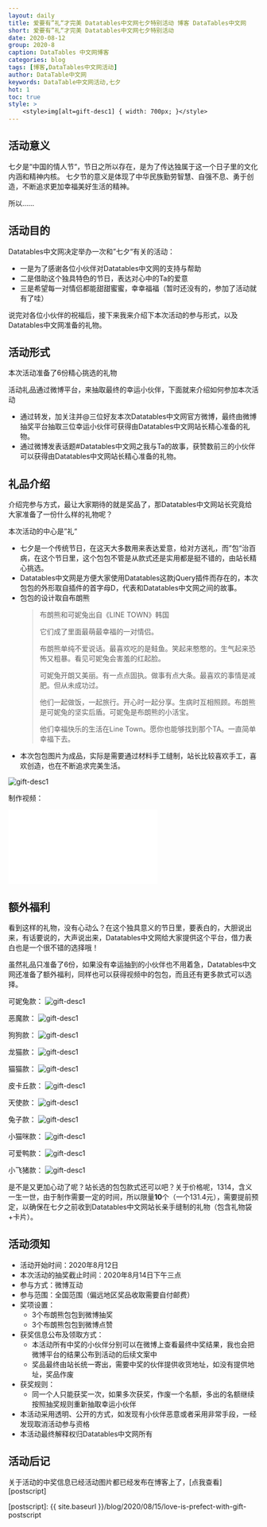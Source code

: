 ```yaml
---
layout: daily
title: 爱要有”礼“才完美 Datatables中文网七夕特别活动 博客 DataTables中文网
short: 爱要有”礼“才完美 Datatables中文网七夕特别活动 
date: 2020-08-12
group: 2020-8
caption: DataTables 中文网博客
categories: blog
tags: [博客,DataTables中文网活动]
author: DataTable中文网
keywords: DataTable中文网活动,七夕
hot: 1
toc: true
style: >
    <style>img[alt=gift-desc1] { width: 700px; }</style>
---
```



## 活动意义

七夕是“中国的情人节“，节日之所以存在，是为了传达独属于这一个日子里的文化内涵和精神内核。
七夕节的意义是体现了中华民族勤劳智慧、自强不息、勇于创造，不断追求更加幸福美好生活的精神。

所以……

<!--more-->


## 活动目的

Datatables中文网决定举办一次和”七夕“有关的活动：
- 一是为了感谢各位小伙伴对Datatables中文网的支持与帮助
- 二是借助这个独具特色的节日，表达对心中的Ta的爱意
- 三是希望每一对情侣都能甜甜蜜蜜，幸幸福福（暂时还没有的，参加了活动就有了哇）

说完对各位小伙伴的祝福后，接下来我来介绍下本次活动的参与形式，以及Datatables中文网准备的礼物。

## 活动形式

本次活动准备了6份精心挑选的礼物

活动礼品通过微博平台，来抽取最终的幸运小伙伴，下面就来介绍如何参加本次活动

- 通过转发，加关注并@三位好友本次Datatables中文网官方微博，最终由微博抽奖平台抽取三位幸运小伙伴可获得由Datatables中文网站长精心准备的礼物。
- 通过微博发表话题#Datatables中文网之我与Ta的故事，获赞数前三的小伙伴可以获得由Datatables中文网站长精心准备的礼物。

## 礼品介绍

介绍完参与方式，最让大家期待的就是奖品了，那Datatables中文网站长究竟给大家准备了一份什么样的礼物呢？

本次活动的中心是”礼“

- 七夕是一个传统节日，在这天大多数用来表达爱意，给对方送礼，而”包“治百病，在这个节日里，这个包包不管是从款式还是实用都是挺不错的，由站长精心挑选。
- Datatables中文网是方便大家使用Datatables这款jQuery插件而存在的，本次包包的外形取自插件的首字母D，代表和Datatables中文网之间的故事。
- 包包的设计取自布朗熊
    > 布朗熊和可妮兔出自《LINE TOWN》韩国
    > 
    > 它们成了里面最萌最幸福的一对情侣。
    >
    > 布朗熊单纯不爱说话。最喜欢吃的是鲑鱼。笑起来憨憨的。生气起来恐怖又粗暴。看见可妮兔会害羞的红起脸。
    >
    > 可妮兔开朗又美丽。有一点点固执。做事有点大条。最喜欢的事情是减肥。但从未成功过。
    >
    > 他们一起做饭，一起旅行。开心时一起分享。生病时互相照顾。布朗熊是可妮兔的坚实后盾。可妮兔是布朗熊的小活宝。
    >
    > 他们幸福快乐的生活在Line Town。愿你也能够找到那个TA。一直简单幸福下去。
- 本次包包图片为成品，实际是需要通过材料手工缝制，站长比较喜欢手工，喜欢创造，也在不断追求完美生活。

![gift-desc1](/images/blog/2020-08/bag/bag熊.jpg)

制作视频：
<iframe flag="bilibili" src="//player.bilibili.com/player.html?bvid=BV1bt4y1D7Z1&cid=223772094&page=1" scrolling="no" border="0" frameborder="no" framespacing="0" allowfullscreen="true"></iframe>

## 额外福利

看到这样的礼物，没有心动么？在这个独具意义的节日里，要表白的，大胆说出来，有话要说的，大声说出来，Datatables中文网给大家提供这个平台，借力表白也是一个很不错的选择哦！

虽然礼品只准备了6份，如果没有幸运抽到的小伙伴也不用着急，Datatables中文网还准备了额外福利，同样也可以获得视频中的包包，而且还有更多款式可以选择。


可妮兔款：
![gift-desc1](/images/blog/2020-08/bag/可妮兔粉红+绿色.jpg)

恶魔款：
![gift-desc1](/images/blog/2020-08/bag/恶魔红色+白色.jpg)

狗狗款：
![gift-desc1](/images/blog/2020-08/bag/狗.jpg)

龙猫款：
![gift-desc1](/images/blog/2020-08/bag/龙猫.jpg)

猫猫款：
![gift-desc1](/images/blog/2020-08/bag/猫.jpg)

皮卡丘款：
![gift-desc1](/images/blog/2020-08/bag/皮卡丘.jpg)

天使款：
![gift-desc1](/images/blog/2020-08/bag/天使.jpg)

兔子款：
![gift-desc1](/images/blog/2020-08/bag/兔2.jpg)

小猫咪款：
![gift-desc1](/images/blog/2020-08/bag/小猫.jpg)

可爱鸭款：
![gift-desc1](/images/blog/2020-08/bag/鸭.jpg)

小飞猪款：
![gift-desc1](/images/blog/2020-08/bag/猪翅膀.jpg)


是不是又更加心动了呢？站长选的包包款式还可以吧？关于价格呢，1314，含义一生一世，由于制作需要一定的时间，所以限量**10**个（一个131.4元），需要提前预定，以确保在七夕之前收到Datatables中文网站长亲手缝制的礼物（包含礼物袋+卡片）。

## 活动须知

- 活动开始时间：2020年8月12日
- 本次活动的抽奖截止时间：2020年8月14日下午三点
- 参与方式：微博互动
- 参与范围：全国范围（偏远地区奖品收取需要自付邮费）
- 奖项设置：
    - 3个布朗熊包包到微博抽奖
    - 3个布朗熊包包到微博点赞
- 获奖信息公布及领取方式：
    - 本活动所有中奖的小伙伴分别可以在微博上查看最终中奖结果，我也会把微博平台的结果公布到活动的后续文案中
    - 奖品最终由站长统一寄出，需要中奖的伙伴提供收货地址，如没有提供地址，奖品作废
- 获奖规则：
    - 同一个人只能获奖一次，如果多次获奖，作废一个名额，多出的名额继续按照抽奖规则重新抽取幸运小伙伴
- 本活动采用透明、公开的方式，如发现有小伙伴恶意或者采用非常手段，一经发现取消活动参与资格
- 本活动最终解释权归Datatables中文网所有

## 活动后记

关于活动的中奖信息已经活动图片都已经发布在博客上了，[点我查看][postscript]


[postscript]: {{ site.baseurl }}/blog/2020/08/15/love-is-prefect-with-gift-postscript